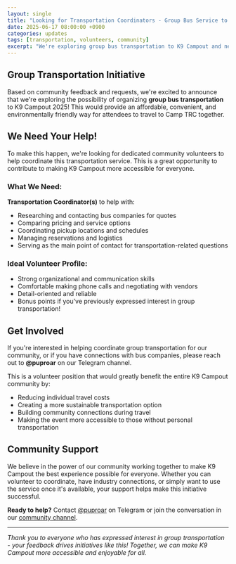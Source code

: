 ```yaml
---
layout: single
title: "Looking for Transportation Coordinators - Group Bus Service to K9 Campout"
date: 2025-06-17 08:00:00 +0900
categories: updates
tags: [transportation, volunteers, community]
excerpt: "We're exploring group bus transportation to K9 Campout and need community volunteers to help coordinate this service."
---
```


## Group Transportation Initiative

Based on community feedback and requests, we're excited to announce that we're exploring the possibility of organizing **group bus transportation** to K9 Campout 2025! This would provide an affordable, convenient, and environmentally friendly way for attendees to travel to Camp TRC together.

## We Need Your Help!

To make this happen, we're looking for dedicated community volunteers to help coordinate this transportation service. This is a great opportunity to contribute to making K9 Campout more accessible for everyone.

### What We Need:

**Transportation Coordinator(s)** to help with:
- Researching and contacting bus companies for quotes
- Comparing pricing and service options
- Coordinating pickup locations and schedules
- Managing reservations and logistics
- Serving as the main point of contact for transportation-related questions

### Ideal Volunteer Profile:

- Strong organizational and communication skills
- Comfortable making phone calls and negotiating with vendors
- Detail-oriented and reliable
- Bonus points if you've previously expressed interest in group transportation!

## Get Involved

If you're interested in helping coordinate group transportation for our community, or if you have connections with bus companies, please reach out to **@puproar** on our Telegram channel.

This is a volunteer position that would greatly benefit the entire K9 Campout community by:
- Reducing individual travel costs
- Creating a more sustainable transportation option
- Building community connections during travel
- Making the event more accessible to those without personal transportation

## Community Support

We believe in the power of our community working together to make K9 Campout the best experience possible for everyone. Whether you can volunteer to coordinate, have industry connections, or simply want to use the service once it's available, your support helps make this initiative successful.

**Ready to help?** Contact [@puproar](https://t.me/puproar) on Telegram or join the conversation in our [community channel](/telegram).

---

*Thank you to everyone who has expressed interest in group transportation - your feedback drives initiatives like this! Together, we can make K9 Campout more accessible and enjoyable for all.*
